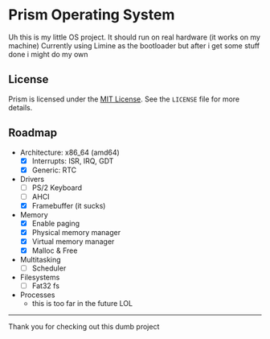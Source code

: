 # Prism Operating System

Uh this is my little OS project. It should run on real hardware (it works on my machine)
Currently using Limine as the bootloader but after i get some stuff done i might do my own

## License

Prism is licensed under the [MIT License](LICENSE). See the `LICENSE` file for more details.

## Roadmap
- Architecture: x86_64 (amd64)
  - [X] Interrupts: ISR, IRQ, GDT
  - [X] Generic: RTC
- Drivers
  - [ ] PS/2 Keyboard
  - [ ] AHCI 
  - [X] Framebuffer (it sucks)
- Memory
  - [X] Enable paging
  - [X] Physical memory manager
  - [X] Virtual memory manager
  - [X] Malloc & Free
- Multitasking
  - [ ] Scheduler
- Filesystems
  - [ ] Fat32 fs
- Processes
  - this is too far in the future LOL


---

Thank you for checking out this dumb project

